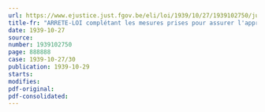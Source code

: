 ```yaml
---
url: https://www.ejustice.just.fgov.be/eli/loi/1939/10/27/1939102750/justel
title-fr: "ARRETE-LOI complétant les mesures prises pour assurer l'approvisionnement du pays et pour prévenir et réprimer les abus dans le commerce de certaines denrées ou marchandises"
date: 1939-10-27
source:
number: 1939102750
page: 888888
case: 1939-10-27/30
publication: 1939-10-29
starts:
modifies:
pdf-original:
pdf-consolidated:
---
```


